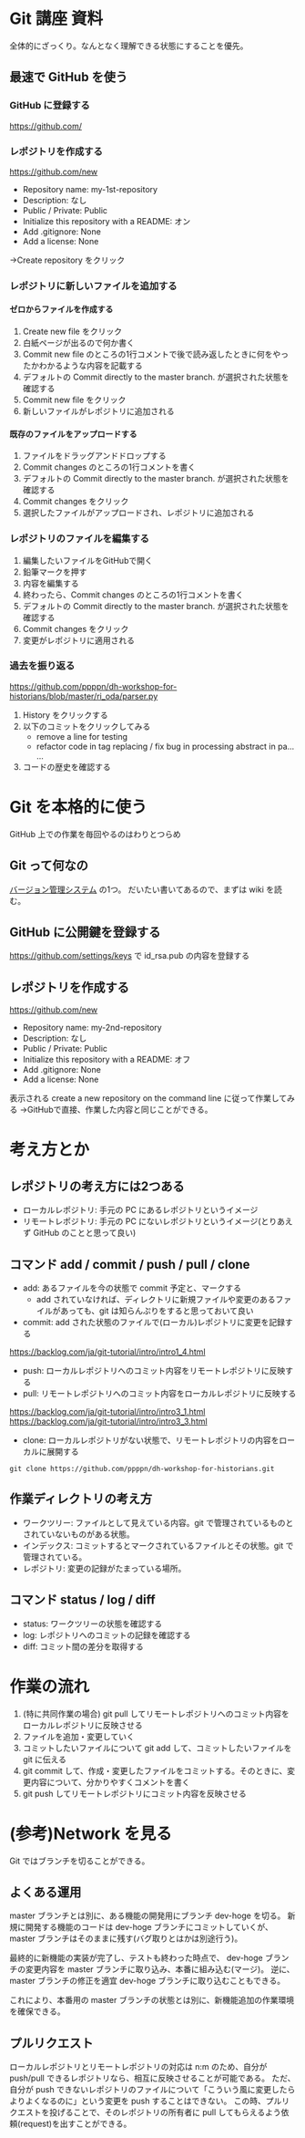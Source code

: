 # Git 講座 資料
全体的にざっくり。なんとなく理解できる状態にすることを優先。

## 最速で GitHub を使う
### GitHub に登録する
https://github.com/

### レポジトリを作成する
https://github.com/new

- Repository name: my-1st-repository
- Description: なし
- Public / Private: Public
- Initialize this repository with a README: オン
- Add .gitignore: None
- Add a license: None

→Create repository をクリック

### レポジトリに新しいファイルを追加する
#### ゼロからファイルを作成する
1. Create new file をクリック
1. 白紙ページが出るので何か書く
1. Commit new file のところの1行コメントで後で読み返したときに何をやったかわかるような内容を記載する
1. デフォルトの Commit directly to the master branch. が選択された状態を確認する
1. Commit new file をクリック
1. 新しいファイルがレポジトリに追加される

#### 既存のファイルをアップロードする
1. ファイルをドラッグアンドドロップする
1. Commit changes のところの1行コメントを書く
1. デフォルトの Commit directly to the master branch. が選択された状態を確認する
1. Commit changes をクリック
1. 選択したファイルがアップロードされ、レポジトリに追加される

### レポジトリのファイルを編集する
1. 編集したいファイルをGitHubで開く
1. 鉛筆マークを押す
1. 内容を編集する
1. 終わったら、Commit changes のところの1行コメントを書く
1. デフォルトの Commit directly to the master branch. が選択された状態を確認する
1. Commit changes をクリック
1. 変更がレポジトリに適用される

### 過去を振り返る
https://github.com/ppppn/dh-workshop-for-historians/blob/master/ri_oda/parser.py

1. History をクリックする
1. 以下のコミットをクリックしてみる
    - remove a line for testing
    - refactor code in tag replacing / fix bug in processing abstract in pa…  …
1. コードの歴史を確認する

# Git を本格的に使う
GitHub 上での作業を毎回やるのはわりとつらめ

## Git って何なの
[バージョン管理システム](https://ja.wikipedia.org/wiki/%E3%83%90%E3%83%BC%E3%82%B8%E3%83%A7%E3%83%B3%E7%AE%A1%E7%90%86%E3%82%B7%E3%82%B9%E3%83%86%E3%83%A0) の1つ。
だいたい書いてあるので、まずは wiki を読む。

## GitHub に公開鍵を登録する
https://github.com/settings/keys で id_rsa.pub の内容を登録する

## レポジトリを作成する
https://github.com/new

- Repository name: my-2nd-repository
- Description: なし
- Public / Private: Public
- Initialize this repository with a README: オフ
- Add .gitignore: None
- Add a license: None

表示される create a new repository on the command line に従って作業してみる
→GitHubで直接、作業した内容と同じことができる。

# 考え方とか

## レポジトリの考え方には2つある
- ローカルレポジトリ: 手元の PC にあるレポジトリというイメージ
- リモートレポジトリ: 手元の PC にないレポジトリというイメージ(とりあえず GitHub のことと思って良い)

## コマンド add / commit / push / pull / clone
- add: あるファイルを今の状態で commit 予定と、マークする
    - add されていなければ、ディレクトリに新規ファイルや変更のあるファイルがあっても、git は知らんぷりをすると思っておいて良い
- commit: add された状態のファイルで(ローカル)レポジトリに変更を記録する

https://backlog.com/ja/git-tutorial/intro/intro1_4.html

- push: ローカルレポジトリへのコミット内容をリモートレポジトリに反映する
- pull: リモートレポジトリへのコミット内容をローカルレポジトリに反映する

https://backlog.com/ja/git-tutorial/intro/intro3_1.html
https://backlog.com/ja/git-tutorial/intro/intro3_3.html

- clone: ローカルレポジトリがない状態で、リモートレポジトリの内容をローカルに展開する

```
git clone https://github.com/ppppn/dh-workshop-for-historians.git
```

## 作業ディレクトリの考え方
- ワークツリー: ファイルとして見えている内容。git で管理されているものとされていないものがある状態。
- インデックス: コミットするとマークされているファイルとその状態。git で管理されている。
- レポジトリ: 変更の記録がたまっている場所。

## コマンド status / log / diff
- status: ワークツリーの状態を確認する
- log: レポジトリへのコミットの記録を確認する
- diff: コミット間の差分を取得する

# 作業の流れ

1. (特に共同作業の場合) git pull してリモートレポジトリへのコミット内容をローカルレポジトリに反映させる
1. ファイルを追加・変更していく
1. コミットしたいファイルについて git add して、コミットしたいファイルを git に伝える
1. git commit して、作成・変更したファイルをコミットする。そのときに、変更内容について、分かりやすくコメントを書く
1. git push してリモートレポジトリにコミット内容を反映させる

# (参考)Network を見る
Git ではブランチを切ることができる。

## よくある運用
master ブランチとは別に、ある機能の開発用にブランチ dev-hoge を切る。
新規に開発する機能のコードは dev-hoge ブランチにコミットしていくが、 master ブランチはそのままに残す(バグ取りとはかは別途行う)。

最終的に新機能の実装が完了し、テストも終わった時点で、 dev-hoge ブランチの変更内容を master ブランチに取り込み、本番に組み込む(マージ)。
逆に、 master ブランチの修正を適宜 dev-hoge ブランチに取り込むこともできる。

これにより、本番用の master ブランチの状態とは別に、新機能追加の作業環境を確保できる。

## プルリクエスト
ローカルレポジトリとリモートレポジトリの対応は n:m のため、自分が push/pull できるレポジトリなら、相互に反映させることが可能である。
ただ、自分が push できないレポジトリのファイルについて「こういう風に変更したらよりよくなるのに」という変更を push することはできない。
この時、プルリクエストを投げることで、そのレポジトリの所有者に pull してもらえるよう依頼(request)を出すことができる。
